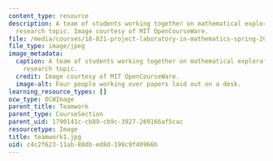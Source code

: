 ```yaml
---
content_type: resource
description: A team of students working together on mathematical exploration of their
  research topic. Image courtesy of MIT OpenCourseWare.
file: /media/courses/18-821-project-laboratory-in-mathematics-spring-2013/c4c2f62311ab80dbed8d198c9f40966b_teamwork1.jpg
file_type: image/jpeg
image_metadata:
  caption: A team of students working together on mathematical exploration of their
    research topic.
  credit: Image courtesy of MIT OpenCourseWare.
  image-alt: Four people working over papers laid out on a desk.
learning_resource_types: []
ocw_type: OCWImage
parent_title: Teamwork
parent_type: CourseSection
parent_uid: 1790141c-cb89-cb9c-3927-269166af5cac
resourcetype: Image
title: teamwork1.jpg
uid: c4c2f623-11ab-80db-ed8d-198c9f40966b
---
```

